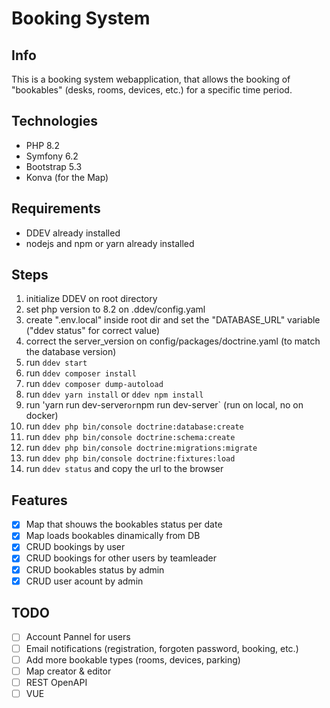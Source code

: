 # Booking System

## Info

This is a booking system webapplication, that allows the booking of "bookables" (desks, rooms, devices, etc.) for a specific time period.

## Technologies

- PHP 8.2
- Symfony 6.2
- Bootstrap 5.3
- Konva (for the Map)

## Requirements

- DDEV already installed
- nodejs and npm or yarn already installed

## Steps

1. initialize DDEV on root directory
2. set php version to 8.2 on .ddev/config.yaml
3. create ".env.local" inside root dir and set the "DATABASE_URL" variable ("ddev status" for correct value)
4. correct the server_version on config/packages/doctrine.yaml (to match the database version)
5. run `ddev start`
6. run `ddev composer install`
7. run `ddev composer dump-autoload`
8. run `ddev yarn install` or `ddev npm install`
9. run 'yarn run dev-server` or `npm run dev-server` (run on local, no on docker)
10. run `ddev php bin/console doctrine:database:create`
11. run `ddev php bin/console doctrine:schema:create`
12. run `ddev php bin/console doctrine:migrations:migrate`
13. run `ddev php bin/console doctrine:fixtures:load`
14. run `ddev status` and copy the url to the browser

## Features

- [x] Map that shouws the bookables status per date
- [x] Map loads bookables dinamically from DB
- [x] CRUD bookings by user
- [x] CRUD bookings for other users by teamleader
- [x] CRUD bookables status by admin
- [x] CRUD user acount by admin

## TODO

- [ ] Account Pannel for users
- [ ] Email notifications (registration, forgoten password, booking, etc.)
- [ ] Add more bookable types (rooms, devices, parking)
- [ ] Map creator & editor
- [ ] REST OpenAPI
- [ ] VUE
